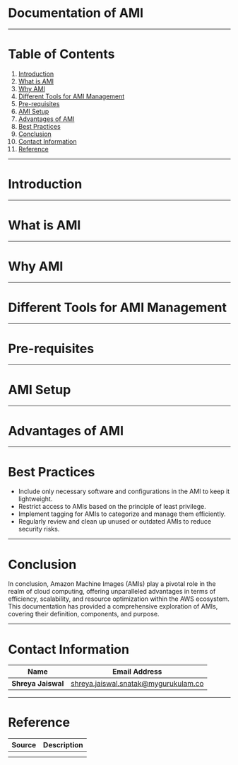 # Documentation of AMI

***

# Table of Contents

1. [Introduction](https://github.com/avengers-p7/Documentation/edit/main/Application_CI/Design/AMI.md#introduction)
2. [What is AMI](https://github.com/avengers-p7/Documentation/edit/main/Application_CI/Design/AMI.md#whatisAMI)
3. [Why AMI](https://github.com/avengers-p7/Documentation/edit/main/Application_CI/Design/AMI.md#whyAMI)
4. [Different Tools for AMI Management](https://github.com/avengers-p7/Documentation/edit/main/Application_CI/Design/AMI.md#DifferentTools)
5. [Pre-requisites](https://github.com/avengers-p7/Documentation/edit/main/Application_CI/Design/AMI.md#pre-requisites)
6. [AMI Setup](https://github.com/avengers-p7/Documentation/edit/main/Application_CI/Design/AMI.md#AMIsetup)
7. [Advantages of AMI](https://github.com/avengers-p7/Documentation/edit/main/Application_CI/Design/AMI.md#Advantages)
8. [Best Practices](https://github.com/avengers-p7/Documentation/edit/main/Application_CI/Design/AMI.md#BestPractices)
9. [Conclusion](https://github.com/avengers-p7/Documentation/edit/main/Application_CI/Design/AMI.md#conclusion)
10. [Contact Information](https://github.com/avengers-p7/Documentation/edit/main/Application_CI/Design/AMI.md#contactinformation)
11. [Reference](https://github.com/avengers-p7/Documentation/edit/main/Application_CI/Design/AMI.md#reference)

***

# Introduction

***

# What is AMI

***

# Why AMI

***

# Different Tools for AMI Management

***

# Pre-requisites

***

# AMI Setup

***

# Advantages of AMI

***

# Best Practices

- Include only necessary software and configurations in the AMI to keep it lightweight.
- Restrict access to AMIs based on the principle of least privilege.
- Implement tagging for AMIs to categorize and manage them efficiently.
- Regularly review and clean up unused or outdated AMIs to reduce security risks.

***

# Conclusion

In conclusion, Amazon Machine Images (AMIs) play a pivotal role in the realm of cloud computing, offering unparalleled advantages in terms of efficiency, scalability, and resource optimization within the AWS ecosystem. This documentation has provided a comprehensive exploration of AMIs, covering their definition, components, and purpose. 

***

# Contact Information

| **Name** | **Email Address** |
| -------- | ----------------- |
| **Shreya Jaiswal** | shreya.jaiswal.snatak@mygurukulam.co |

***

# Reference

| **Source** | **Description** |
| ---------- | --------------- |
|            |                 |
|            |                 |

